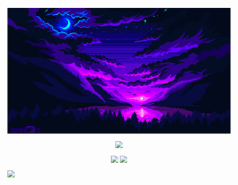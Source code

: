 <p align = "center">
  <img src="https://github.com/ChristopherBenton145/ChristopherBenton145/blob/main/images/github-background.gif" />
</p>

<p align = "center">
 <img src="https://activity-graph.herokuapp.com/graph?username=ChristopherBenton145&theme=redical">
</p> 

<p align = "center">
  <img  src = "https://github-readme-stats.vercel.app/api?username=ChristopherBenton145&show_icons=true&theme=radical&line_height=25">
  
  <img  src="https://github-readme-streak-stats.herokuapp.com/?user=ChristopherBenton145&show_icons=true&locale=en&layout=compact&theme=radical&line_height=0" />
<!--   <img src = "https://github-readme-stats.vercel.app/api/top-langs/?username=ritik307&hide=html,css,java,shaderlab,kotlin,hlsl&theme=radical"> -->
</p>

<p align = "center">
  
![](https://komarev.com/ghpvc/?username=your-github-username&color=68ed7e)
  
</p> 
